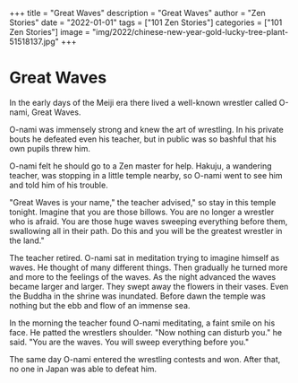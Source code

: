 +++
title = "Great Waves"
description = "Great Waves"
author = "Zen Stories"
date = "2022-01-01"
tags = ["101 Zen Stories"]
categories = ["101 Zen Stories"]
image =  "img/2022/chinese-new-year-gold-lucky-tree-plant-51518137.jpg"
+++

# Great Waves

In the early days of the Meiji era there lived a well-known wrestler called O-nami, Great Waves.

O-nami was immensely strong and knew the art of wrestling. In his private bouts he defeated even his teacher, but in public was so bashful that his own pupils threw him.

O-nami felt he should go to a Zen master for help. Hakuju, a wandering teacher, was stopping in a little temple nearby, so O-nami went to see him and told him of his trouble.

"Great Waves is your name," the teacher advised," so stay in this temple tonight. Imagine that you are those billows. You are no longer a wrestler who is afraid. You are those huge waves sweeping everything before them, swallowing all in their path. Do this and you will be the greatest wrestler in the land."

The teacher retired. O-nami sat in meditation trying to imagine himself as waves. He thought of many different things. Then gradually he turned more and more to the feelings of the waves. As the night advanced the waves became larger and larger. They swept away the flowers in their vases. Even the Buddha in the shrine was inundated. Before dawn the temple was nothing but the ebb and flow of an immense sea.

In the morning the teacher found O-nami meditating, a faint smile on his face. He patted the wrestlers shoulder. "Now nothing can disturb you." he said. "You are the waves. You will sweep everything before you."

The same day O-nami entered the wrestling contests and won. After that, no one in Japan was able to defeat him.
